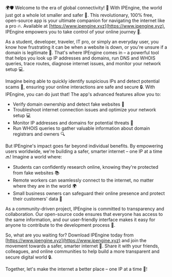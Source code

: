 🌍🛡️ Welcome to the era of global connectivity! 📡 With IPEngine, the world just got a whole lot smaller and safer 💪. This revolutionary, 100% free, open-source app is your ultimate companion for navigating the internet like a pro 🔥. Available at [https://www.ipengine.xyz](https://www.ipengine.xyz), IPEngine empowers you to take control of your online journey 🚀.

As a student, developer, traveler, IT pro, or simply an everyday user, you know how frustrating it can be when a website is down, or you're unsure if a domain is legitimate 🔮. That's where IPEngine comes in – a powerful tool that helps you look up IP addresses and domains, run DNS and WHOIS queries, trace routes, diagnose internet issues, and monitor your network setup 💻.

Imagine being able to quickly identify suspicious IPs and detect potential scams 🚨, ensuring your online interactions are safe and secure 🔒. With IPEngine, you can do just that! The app's advanced features allow you to:

* Verify domain ownership and detect fake websites 👀
* Troubleshoot internet connection issues and optimize your network setup 💻
* Monitor IP addresses and domains for potential threats 🚨
* Run WHOIS queries to gather valuable information about domain registrars and owners 🔍

But IPEngine's impact goes far beyond individual benefits. By empowering users worldwide, we're building a safer, smarter internet – one IP at a time 🔜! Imagine a world where:

* Students can confidently research online, knowing they're protected from fake websites 📚
* Remote workers can seamlessly connect to the internet, no matter where they are in the world 🌍
* Small business owners can safeguard their online presence and protect their customers' data 💸

As a community-driven project, IPEngine is committed to transparency and collaboration. Our open-source code ensures that everyone has access to the same information, and our user-friendly interface makes it easy for anyone to contribute to the development process 🤝.

So, what are you waiting for? Download IPEngine today from [https://www.ipengine.xyz](https://www.ipengine.xyz) and join the movement towards a safer, smarter internet 🚀. Share it with your friends, colleagues, and online communities to help build a more transparent and secure digital world 🔒.

Together, let's make the internet a better place – one IP at a time 💪!